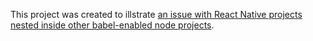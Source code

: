 This project was created to illstrate [an issue with React Native projects nested inside other babel-enabled node projects](https://github.com/facebook/react-native/issues/7821).
